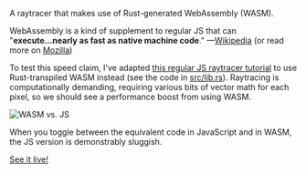A raytracer that makes use of Rust-generated WebAssembly (WASM).

WebAssembly is a kind of supplement to regular JS that can "**execute...nearly as fast as native machine code**." —[Wikipedia](https://en.wikipedia.org/wiki/WebAssembly) (or read more on [Mozilla](https://developer.mozilla.org/en-US/docs/WebAssembly))

To test this speed claim, I've adapted [this regular JS raytracer tutorial](https://tmcw.github.io/literate-raytracer/) to use Rust-transpiled WASM instead (see the code in [src/lib.rs](src/lib.rs)). Raytracing is computationally demanding, requiring various bits of vector math for each pixel, so we should see a performance boost from using WASM.

![WASM vs. JS](assets/wasm_vs_js.gif)

When you toggle between the equivalent code in JavaScript and in WASM, the JS version is demonstrably sluggish.

[See it live!](https://terryoshea.github.io/wasm-raytracer/)
